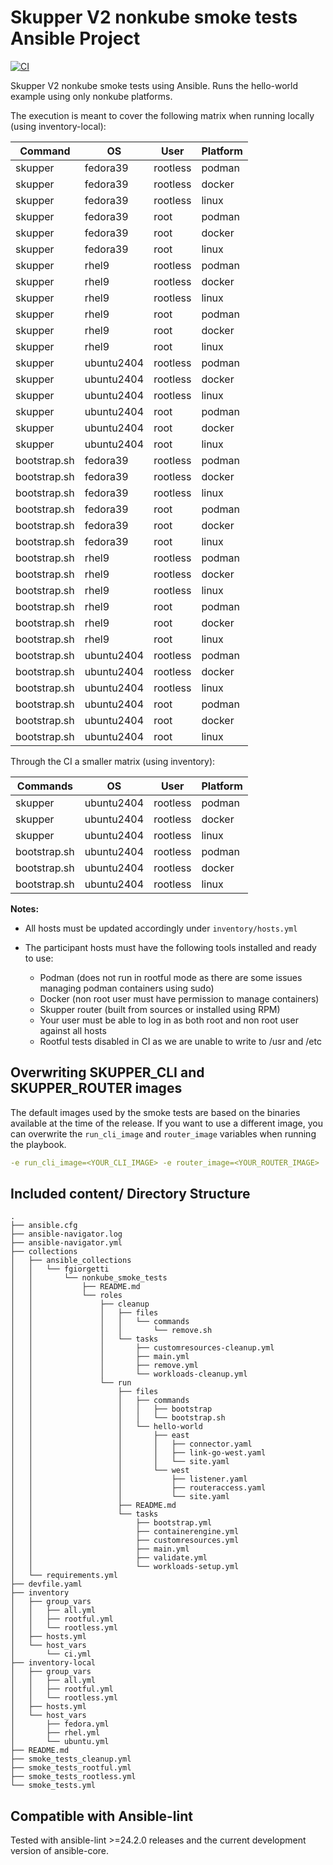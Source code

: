 
# Skupper V2 nonkube smoke tests Ansible Project

[![CI](https://github.com/fgiorgetti/nonkube-smoke-tests/actions/workflows/tests.yml/badge.svg)](https://github.com/fgiorgetti/nonkube-smoke-tests/actions/workflows/tests.yml)

Skupper V2 nonkube smoke tests using Ansible.
Runs the hello-world example using only nonkube platforms.

The execution is meant to cover the following matrix when running locally (using inventory-local):

|Command     |OS        |User    |Platform|
|------------|----------|--------|--------|
|skupper     |fedora39  |rootless|podman  |
|skupper     |fedora39  |rootless|docker  |
|skupper     |fedora39  |rootless|linux   |
|skupper     |fedora39  |root    |podman  |
|skupper     |fedora39  |root    |docker  |
|skupper     |fedora39  |root    |linux   |
|skupper     |rhel9     |rootless|podman  |
|skupper     |rhel9     |rootless|docker  |
|skupper     |rhel9     |rootless|linux   |
|skupper     |rhel9     |root    |podman  |
|skupper     |rhel9     |root    |docker  |
|skupper     |rhel9     |root    |linux   |
|skupper     |ubuntu2404|rootless|podman  |
|skupper     |ubuntu2404|rootless|docker  |
|skupper     |ubuntu2404|rootless|linux   |
|skupper     |ubuntu2404|root    |podman  |
|skupper     |ubuntu2404|root    |docker  |
|skupper     |ubuntu2404|root    |linux   |
|bootstrap.sh|fedora39  |rootless|podman  |
|bootstrap.sh|fedora39  |rootless|docker  |
|bootstrap.sh|fedora39  |rootless|linux   |
|bootstrap.sh|fedora39  |root    |podman  |
|bootstrap.sh|fedora39  |root    |docker  |
|bootstrap.sh|fedora39  |root    |linux   |
|bootstrap.sh|rhel9     |rootless|podman  |
|bootstrap.sh|rhel9     |rootless|docker  |
|bootstrap.sh|rhel9     |rootless|linux   |
|bootstrap.sh|rhel9     |root    |podman  |
|bootstrap.sh|rhel9     |root    |docker  |
|bootstrap.sh|rhel9     |root    |linux   |
|bootstrap.sh|ubuntu2404|rootless|podman  |
|bootstrap.sh|ubuntu2404|rootless|docker  |
|bootstrap.sh|ubuntu2404|rootless|linux   |
|bootstrap.sh|ubuntu2404|root    |podman  |
|bootstrap.sh|ubuntu2404|root    |docker  |
|bootstrap.sh|ubuntu2404|root    |linux   |

Through the CI a smaller matrix (using inventory):

|Commands    |OS        |User    |Platform|
|------------|----------|--------|--------|
|skupper     |ubuntu2404|rootless|podman  |
|skupper     |ubuntu2404|rootless|docker  |
|skupper     |ubuntu2404|rootless|linux   |
|bootstrap.sh|ubuntu2404|rootless|podman  |
|bootstrap.sh|ubuntu2404|rootless|docker  |
|bootstrap.sh|ubuntu2404|rootless|linux   |

**Notes:**

* All hosts must be updated accordingly under `inventory/hosts.yml`

* The participant hosts must have the following tools installed and ready to use:
  * Podman (does not run in rootful mode as there are some issues managing podman containers using sudo)
  * Docker (non root user must have permission to manage containers)
  * Skupper router (built from sources or installed using RPM)
  * Your user must be able to log in as both root and non root user against all hosts
  * Rootful tests disabled in CI as we are unable to write to /usr and /etc


## Overwriting SKUPPER_CLI and SKUPPER_ROUTER images

The default images used by the smoke tests are based on the binaries available at the time of the release. If you want to use a different image, you can overwrite the `run_cli_image` and `router_image` variables when running the playbook.

```yaml
-e run_cli_image=<YOUR_CLI_IMAGE> -e router_image=<YOUR_ROUTER_IMAGE>
```

## Included content/ Directory Structure

```
.
├── ansible.cfg
├── ansible-navigator.log
├── ansible-navigator.yml
├── collections
│   ├── ansible_collections
│   │   └── fgiorgetti
│   │       └── nonkube_smoke_tests
│   │           ├── README.md
│   │           └── roles
│   │               ├── cleanup
│   │               │   ├── files
│   │               │   │   └── commands
│   │               │   │       └── remove.sh
│   │               │   └── tasks
│   │               │       ├── customresources-cleanup.yml
│   │               │       ├── main.yml
│   │               │       ├── remove.yml
│   │               │       └── workloads-cleanup.yml
│   │               └── run
│   │                   ├── files
│   │                   │   ├── commands
│   │                   │   │   ├── bootstrap
│   │                   │   │   └── bootstrap.sh
│   │                   │   └── hello-world
│   │                   │       ├── east
│   │                   │       │   ├── connector.yaml
│   │                   │       │   ├── link-go-west.yaml
│   │                   │       │   └── site.yaml
│   │                   │       └── west
│   │                   │           ├── listener.yaml
│   │                   │           ├── routeraccess.yaml
│   │                   │           └── site.yaml
│   │                   ├── README.md
│   │                   └── tasks
│   │                       ├── bootstrap.yml
│   │                       ├── containerengine.yml
│   │                       ├── customresources.yml
│   │                       ├── main.yml
│   │                       ├── validate.yml
│   │                       └── workloads-setup.yml
│   └── requirements.yml
├── devfile.yaml
├── inventory
│   ├── group_vars
│   │   ├── all.yml
│   │   ├── rootful.yml
│   │   └── rootless.yml
│   ├── hosts.yml
│   └── host_vars
│       └── ci.yml
├── inventory-local
│   ├── group_vars
│   │   ├── all.yml
│   │   ├── rootful.yml
│   │   └── rootless.yml
│   ├── hosts.yml
│   └── host_vars
│       ├── fedora.yml
│       ├── rhel.yml
│       └── ubuntu.yml
├── README.md
├── smoke_tests_cleanup.yml
├── smoke_tests_rootful.yml
├── smoke_tests_rootless.yml
└── smoke_tests.yml
```

## Compatible with Ansible-lint

Tested with ansible-lint >=24.2.0 releases and the current development version of ansible-core.
